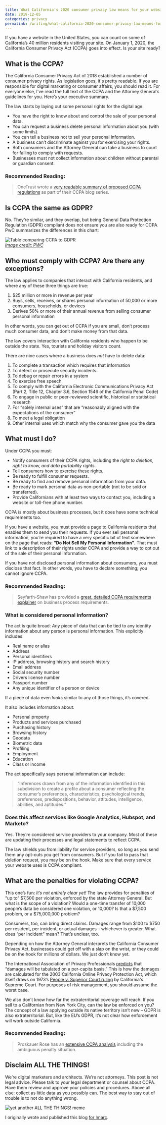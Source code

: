 ```yaml
---
title: What California's 2020 consumer privacy law means for your website
date: 2019-12-05
categories: privacy
permalink: /writing/what-california-2020-consumer-privacy-law-means-for-your-website
---
```



If you have a website in the United States, you can count on some of California’s 40 million residents visiting your site. On January 1, 2020, the California Consumer Privacy Act (CCPA) goes into effect. Is your site ready?

## What is the CCPA?

The California Consumer Privacy Act of 2018 established a number of consumer privacy rights. As legislation goes, it's pretty readable. If you are responsible for digital marketing or consumer affairs, you should read it. For everyone else, I’ve read the full text of the CCPA and the Attorney General’s guidelines for you. Here’s your executive summary.

The law starts by laying out some personal rights for the digital age:

- You have the right to know about and control the sale of your personal data.
- You can request a business delete personal information about you (with some limits).
- You can tell a business not to sell your personal information.
- A business can’t discriminate against you for exercising your rights.
- Both consumers and the Attorney General can take a business to court for failing to comply with requests.
- Businesses must not collect information about children without parental or guardian consent.

### Recommended Reading: 

> OneTrust wrote a [very readable summary of proposed CCPA regulations](https://www.onetrust.com/ccpa-proposed-regulations/) as part of their CCPA blog series. 


## Is CCPA the same as GDPR?

No. They’re similar, and they overlap, but being General Data Protection Regulation (GDPR) compliant does not ensure you are also ready for CCPA. PwC summarizes the differences in this chart:

![Table comparing CCPA to GDPR](/images/pwc-ccpa-and-gdpr-chart.png)\
*[Image credit: PWC](https://www.pwc.com/us/en/services/consulting/cybersecurity/california-consumer-privacy-act.html)*


## Who must comply with CCPA? Are there any exceptions?

The law applies to companies that interact with California residents, and where any of these three things are true:

1. $25 million or more in revenue per year
2. Buys, sells, receives, or shares personal information of 50,000 or more consumers, households, or devices
3. Derives 50% or more of their annual revenue from selling consumer personal information

In other words, you can get out of CCPA if you are small, don’t process much consumer data, and don’t make money from that data.

The law covers interaction with California residents who happen to be outside the state. Yes, tourists and holiday visitors count.

There are nine cases where a business does *not* have to delete data:

1. To complete a transaction which requires that information
2. To detect or prosecute security incidents
3. To debug or repair errors in a system
4. To exercise free speech
5. To comply with the California Electronic Communications Privacy Act (Part 2, Title 12, Chapter 3.6, Section 1546 of the California Penal Code)
6. To engage in public or peer-reviewed scientific, historical or statistical research
7. For “solely internal uses” that are “reasonably aligned with the expectations of the consumer”
8. To meet a legal obligation
9. Other internal uses which match why the consumer gave you the data

## What must I do?

Under CCPA you must:

- Notify consumers of their CCPA rights, including the *right to deletion, right to know, and data portability rights*.
- Tell consumers how to exercise these rights.
- Be ready to fulfill consumer requests.
- Be ready to find and remove personal information from your data.
- Be ready to mark personal data as non-portable (not to be sold or transferred).
- Provide Californians with at least two ways to contact you, including a website or toll-free phone number.

CCPA is mostly about business processes, but it does have some technical requirements too.

If you have a website, you must provide a page to California residents that enables them to send you their requests. If you ever sell personal information, you’re required to have a very specific bit of text somewhere on the page that reads: **“Do Not Sell My Personal Information”**. That must link to a description of their rights under CCPA and provide a way to opt out of the sale of their personal information.

If you have not disclosed personal information about consumers, you must disclose that fact. In other words, you have to declare something; you cannot ignore CCPA.

### Recommended Reading: 

> Seyfarth-Shaw has provided a [great, detailed CCPA requirements explainer](https://www.carpedatumlaw.com/2019/02/california-consumer-privacy-act-2018-businesses-need-know-now/) on business process requirements. 

### What is considered personal information?

The act is quite broad: *Any* piece of data that can be tied to any identity information about any person is personal information. This explicitly includes:

- Real name or alias
- Address
- Personal identifiers
- IP address, browsing history and search history
- Email address
- Social security number
- Drivers license number
- Passport number
- Any unique identifier of a person or device

If a piece of data even *looks* similar to any of those things, it’s covered.

It also includes information about:

- Personal property
- Products and services purchased
- Purchasing history
- Browsing history
- Geodata
- Biometric data
- Profiling
- Employment
- Education
- Class or income

The act specifically says personal information can include:

> “Inferences drawn from any of the information identified in this subdivision to create a profile about a consumer reflecting the consumer’s preferences, characteristics, psychological trends, preferences, predispositions, behavior, attitudes, intelligence, abilities, and aptitudes.”

### Does this affect services like Google Analytics, Hubspot, and Marketo?

Yes. They’re considered service providers to your company. Most of these are updating their processes and legal statements to reflect CCPA.

The law shields you from liability for service providers, so long as you send them any opt-outs you get from consumers. But if you fail to pass that deletion request, you may be on the hook. Make sure that every service your website uses is CCPA compliant.


## What are the penalties for violating CCPA?

This one’s fun: *It’s not entirely clear yet!* The law provides for penalties of “up to” $7,500 per violation, enforced by the state Attorney General. But what is the scope of a violation? Would a one-time transfer of 10,000 people’s data be considered one violation, or 10,000? Is that a $7,500 problem, or a $75,000,000 problem?

Consumers, too, can bring direct claims. Damages range from $100 to $750 per resident, per incident, or actual damages – whichever is greater. What does “per incident” mean? That’s unclear, too.

Depending on how the Attorney General interprets the California Consumer Privacy Act, businesses could get off with a slap on the wrist, or they could be on the hook for millions of dollars. We just don’t know yet.

The International Association of Privacy Professionals [predicts](https://iapp.org/news/a/top-5-operational-impacts-of-cacpa-part-5-penalties-and-enforcement-mechanisms/) that “damages will be tabulated on a per-capita basis.” This is how the damages are calculated for the 2003 California Online Privacy Protection Act, which itself draws on 1973’s [People v. Superior Court ruling](https://scholar.google.com/scholar_case?case=575867718539827811&q=96+Cal+App+3d+181&hl=en&as_sdt=6,30) by California's Supreme Court. For purposes of risk management, you should assume the worst case.

We also don’t know how far the extraterritorial coverage will reach. If you sell to a Californian from New York City, can the law be enforced on you? The concept of a law applying outside its native territory isn’t new – GDPR is also extraterritorial. But, like the EU’s GDPR, it’s not clear how enforcement will work outside California.

### Recommended Reading: 

> Proskauer Rose has an [extensive CCPA analysis](https://privacylaw.proskauer.com/2018/07/articles/data-privacy-laws/the-california-consumer-privacy-act-of-2018/) including the ambiguous penalty situation. 

## Disclaim ALL THE THINGS!

We’re digital marketers and architects. We’re not attorneys. This post is not legal advice. Please talk to your legal department or counsel about CCPA. Have them review and approve your policies and procedures. Above all else: collect as little data as you possibly can. The best way to stay out of trouble is to not do anything wrong.

![yet another ALL THE THINGS! meme](/images/disclaim-all-the-things.png)

I originally wrote and published this blog [for Imarc](https://www.imarc.com/blog/is-your-website-ready-for-californias-2020-consumer-privacy-law).